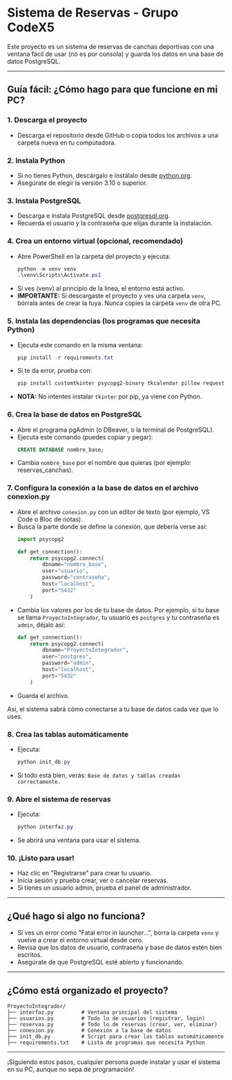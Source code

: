 # Sistema de Reservas - Grupo CodeX5

Este proyecto es un sistema de reservas de canchas deportivas con una ventana fácil de usar (no es por consola) y guarda los datos en una base de datos PostgreSQL.

---

## Guía fácil: ¿Cómo hago para que funcione en mi PC?

### 1. Descarga el proyecto
- Descarga el repositorio desde GitHub o copia todos los archivos a una carpeta nueva en tu computadora.

### 2. Instala Python
- Si no tienes Python, descárgalo e instálalo desde [python.org](https://www.python.org/downloads/).
- Asegúrate de elegir la versión 3.10 o superior.

### 3. Instala PostgreSQL
- Descarga e instala PostgreSQL desde [postgresql.org](https://www.postgresql.org/download/).
- Recuerda el usuario y la contraseña que elijas durante la instalación.

### 4. Crea un entorno virtual (opcional, recomendado)
- Abre PowerShell en la carpeta del proyecto y ejecuta:
  ```powershell
  python -m venv venv
  .\venv\Scripts\Activate.ps1
  ```
- Si ves (venv) al principio de la línea, el entorno está activo.
- **IMPORTANTE:** Si descargaste el proyecto y ves una carpeta `venv`, bórrala antes de crear la tuya. Nunca copies la carpeta `venv` de otra PC.

### 5. Instala las dependencias (los programas que necesita Python)
- Ejecuta este comando en la misma ventana:
  ```powershell
  pip install -r requirements.txt
  ```
- Si te da error, prueba con:
  ```powershell
  pip install customtkinter psycopg2-binary tkcalendar pillow requests
  ```
- **NOTA:** No intentes instalar `tkinter` por pip, ya viene con Python.

### 6. Crea la base de datos en PostgreSQL
- Abre el programa pgAdmin (o DBeaver, o la terminal de PostgreSQL).
- Ejecuta este comando (puedes copiar y pegar):
  ```sql
  CREATE DATABASE nombre_base;
  ```
- Cambia `nombre_base` por el nombre que quieras (por ejemplo: reservas_canchas).

### 7. Configura la conexión a la base de datos en el archivo conexion.py

- Abre el archivo `conexion.py` con un editor de texto (por ejemplo, VS Code o Bloc de notas).
- Busca la parte donde se define la conexión, que debería verse así:
  ```python
  import psycopg2

  def get_connection():
      return psycopg2.connect(
          dbname="nombre_base",
          user="usuario",
          password="contraseña",
          host="localhost",
          port="5432"
      )
  ```
- Cambia los valores por los de tu base de datos. Por ejemplo, si tu base se llama `ProyectoIntegrador`, tu usuario es `postgres` y tu contraseña es `admin`, déjalo así:
  ```python
  def get_connection():
      return psycopg2.connect(
          dbname="ProyectoIntegrador",
          user="postgres",
          password="admin",
          host="localhost",
          port="5432"
      )
  ```
- Guarda el archivo.

Así, el sistema sabrá cómo conectarse a tu base de datos cada vez que lo uses.

### 8. Crea las tablas automáticamente
- Ejecuta:
  ```powershell
  python init_db.py
  ```
- Si todo está bien, verás: `Base de datos y tablas creadas correctamente.`

### 9. Abre el sistema de reservas
- Ejecuta:
  ```powershell
  python interfaz.py
  ```
- Se abrirá una ventana para usar el sistema.

### 10. ¡Listo para usar!
- Haz clic en "Registrarse" para crear tu usuario.
- Inicia sesión y prueba crear, ver o cancelar reservas.
- Si tienes un usuario admin, prueba el panel de administrador.

---

## ¿Qué hago si algo no funciona?
- Si ves un error como "Fatal error in launcher...", borra la carpeta `venv` y vuelve a crear el entorno virtual desde cero.
- Revisa que los datos de usuario, contraseña y base de datos estén bien escritos.
- Asegúrate de que PostgreSQL esté abierto y funcionando.

---

## ¿Cómo está organizado el proyecto?
```
ProyectoIntegrador/
├── interfaz.py         # Ventana principal del sistema
├── usuarios.py         # Todo lo de usuarios (registrar, login)
├── reservas.py         # Todo lo de reservas (crear, ver, eliminar)
├── conexion.py         # Conexión a la base de datos
├── init_db.py          # Script para crear las tablas automáticamente
├── requirements.txt    # Lista de programas que necesita Python
```

---
¡Siguiendo estos pasos, cualquier persona puede instalar y usar el sistema en su PC, aunque no sepa de programación!

